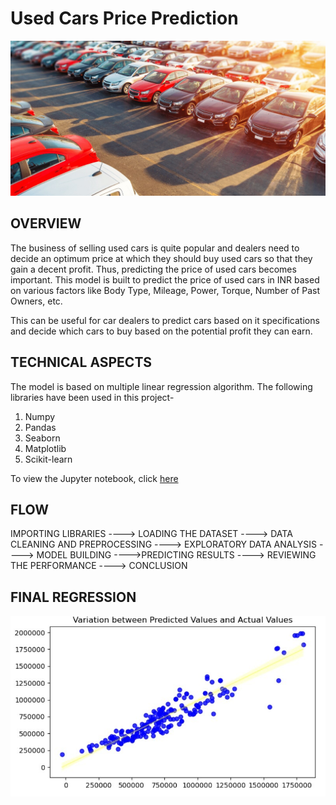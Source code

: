# Used Cars Price Prediction

<img src="Images/used_cars.jpg">

## OVERVIEW
The business of selling used cars is quite popular and dealers need to decide an optimum price at which they should buy used cars so that they gain a decent profit. Thus, predicting the price of used cars becomes important. This model is built to predict the price of used cars in INR based on various factors like Body Type, Mileage, Power, Torque, Number of Past Owners, etc. 

This can be useful for car dealers to predict cars based on it specifications and decide which cars to buy based on the potential profit they can earn.

## TECHNICAL ASPECTS

The model is based on multiple linear regression algorithm. 
The following libraries have been used in this project-
1. Numpy
2. Pandas
3. Seaborn
4. Matplotlib
5. Scikit-learn

To view the Jupyter notebook, click [here](https://github.com/ayushmandurgapal/Used-Cars-Price-Prediction/blob/main/Linear%20Regression%20-%20Used%20Cars-Final.ipynb/ "here")

## FLOW
IMPORTING LIBRARIES ----> LOADING THE DATASET ----> DATA CLEANING AND PREPROCESSING ----> EXPLORATORY DATA ANALYSIS ----> MODEL BUILDING ---->PREDICTING RESULTS ----> REVIEWING THE PERFORMANCE ----> CONCLUSION

## FINAL REGRESSION

<img src="Images/Regression output.jpg">



